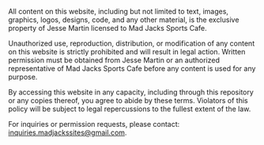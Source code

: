 
All content on this website, including but not limited to text, images, graphics, logos, designs, code, and any other material, is the exclusive property of  Jesse Martin licensed to Mad Jacks Sports Cafe.

Unauthorized use, reproduction, distribution, or modification of any content on this website is strictly prohibited and will result in legal action. Written permission must be obtained from Jesse Martin or an authorized representative of Mad Jacks Sports Cafe before any content is used for any purpose.

By accessing this website in any capacity, including through this repository or any copies thereof, you agree to abide by these terms. Violators of this policy will be subject to legal repercussions to the fullest extent of the law.

For inquiries or permission requests, please contact: inquiries.madjackssites@gmail.com.
